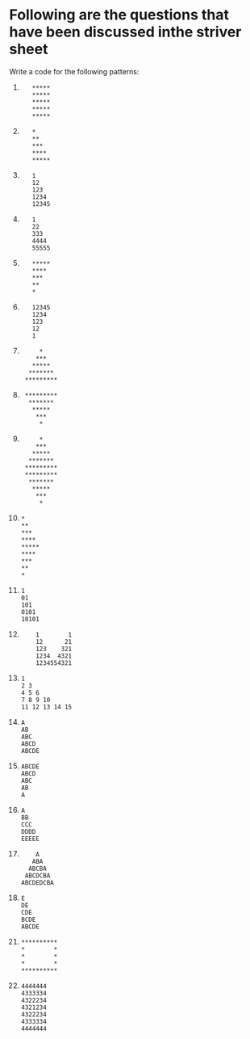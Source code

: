 # Following are the questions that have been discussed inthe striver sheet

Write a code for the following patterns:

1. ```
      *****
      *****
      *****
      *****
      *****
   ```

2. ```
      *
      **
      ***
      ****
      *****
   ```

3. ```
      1
      12
      123
      1234
      12345
   ```

4. ```
      1
      22
      333
      4444
      55555
   ```

5. ```
      *****
      ****
      ***
      **
      *
   ```

6. ```
      12345
      1234
      123
      12
      1
   ```

7. ```  
        *
       ***
      *****
     *******
    *********
   ```

8. ```  
    *********
     *******
      *****
       ***
        *
   ```

9. ```  
        *
       ***
      *****
     *******
    *********
    *********
     *******
      *****
       ***
        *
   ```

10. ```  
    *
    **
    ***
    ****
    *****
    ****
    ***
    **
    *
    ```

11. 
    ```
    1
    01
    101
    0101
    10101
    ```

12. ```
        1        1
        12      21
        123    321
        1234  4321
        1234554321
    ```

13. 
    ```
    1      
    2 3
    4 5 6
    7 8 9 10
    11 12 13 14 15
    ```

14. 
    ```
    A
    AB
    ABC 
    ABCD
    ABCDE
    ```

15. 
    ```
    ABCDE 
    ABCD
    ABC 
    AB
    A
    ```

16. 
    ```
    A 
    BB
    CCC 
    DDDD
    EEEEE
    ```

17. 
    ```
        A 
       ABA
      ABCBA 
     ABCDCBA
    ABCDEDCBA
    ```

18. ```
    E
    DE
    CDE
    BCDE
    ABCDE
    ```

<!-- 19. ```
    **********
    ****  ****
    ***    ***
    *
    ```

20. ```
    **********
    ****  ****
    ***    ***
    *
    ``` -->

21. ```
    **********
    *        *
    *        *
    *        *
    **********
    ```

22. ```
    4444444
    4333334
    4322234
    4321234
    4322234
    4333334
    4444444
    ```